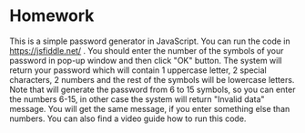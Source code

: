 # Homework
This is a simple password generator in JavaScript.
You can run the code in https://jsfiddle.net/ .
You should enter the number of the symbols of your password in pop-up window and then click "OK" button.
The system will return your password which will contain 1 uppercase letter, 2 special characters, 2 numbers and the rest of the symbols will be lowercase letters.
Note that will generate the password from 6 to 15 symbols, so you can enter the numbers 6-15, in other case the system will return "Invalid data" message.
You will get the same message, if you enter something else than numbers.
You can also find a video guide how to run this code.
